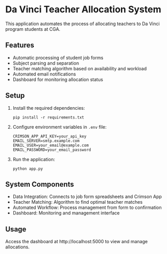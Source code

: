 # Da Vinci Teacher Allocation System

This application automates the process of allocating teachers to Da Vinci program students at CGA.

## Features

- Automatic processing of student job forms
- Subject parsing and separation
- Teacher matching algorithm based on availability and workload
- Automated email notifications
- Dashboard for monitoring allocation status

## Setup

1. Install the required dependencies:
   ```
   pip install -r requirements.txt
   ```

2. Configure environment variables in `.env` file:
   ```
   CRIMSON_APP_API_KEY=your_api_key
   EMAIL_SERVER=smtp.example.com
   EMAIL_USER=your_email@example.com
   EMAIL_PASSWORD=your_email_password
   ```

3. Run the application:
   ```
   python app.py
   ```

## System Components

- Data Integration: Connects to job form spreadsheets and Crimson App
- Teacher Matching: Algorithm to find optimal teacher matches
- Automated Workflow: Process management from form to confirmation
- Dashboard: Monitoring and management interface

## Usage

Access the dashboard at http://localhost:5000 to view and manage allocations. 